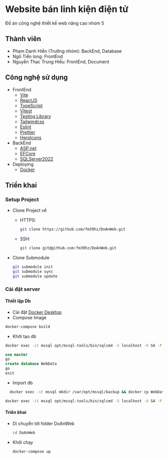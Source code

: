 # Website bán linh kiện điện tử

Đồ án công nghệ thiết kế web nâng cao nhóm 5

## Thành viên

- Phạm Danh Hiển (Trưởng nhóm): BackEnd, Database
- Ngô Tiến long: FrontEnd
- Nguyễn Thạc Trung Hiếu: FrontEnd, Document

## Công nghệ sử dụng

- FrontEnd
  - [Vite](https://vitejs.dev)
  - [ReactJS](https://reactjs.org)
  - [TypeScript](https://www.typescriptlang.org)
  - [Vitest](https://vitest.dev)
  - [Testing Library](https://testing-library.com)
  - [Tailwindcss](https://tailwindcss.com)
  - [Eslint](https://eslint.org)
  - [Prettier](https://prettier.io)
  - [HeroIcons](https://heroicons.com/)
- BackEnd
  - [ASP.net](https://asp.net)
  - [EFCore](https://github.com/dotnet/efcore)
  - [SQLServer2022](https://www.microsoft.com/en-us/sql-server/)
- Deploying
  - [Docker](https://docker.com)

## Triển khai

### Setup Project

- Clone Project về

  - HTTPS:

    ```bash
    git clone https://github.com/fm39hz/DoAnWeb.git
    ```

  - SSH:

    ```bash
    git clone git@github.com:fm39hz/DoAnWeb.git
    ```

- Clone Submodule

  ```bash
  git submodule init
  git submodule sync
  git submodule update
  ```

### Cài đặt server

#### Thiết lập Db

- Cài đặt [Docker Desktop](https://docker.com)
- Compose Image

```bash
docker-compose build
```

- Khởi tạo db

```bash
docker exec -it mssql opt/mssql-tools/bin/sqlcmd -S localhost -U SA -P '@VeryComplexPassword1thTime'
```

```sql
use master
go
create database WebData
go
exit
```

- Import db

```bash
  docker exec -it mssql mkdir /var/opt/mssql/backup && docker cp WebData/WebData.sql mssql:/var/opt/mssql/backup/WebData.sql
```

```bash
docker exec -it mssql opt/mssql-tools/bin/sqlcmd -S localhost -U SA -P '@VeryComplexPassword1thTime' -i '/var/opt/mssql/backup/WebData.sql'
```

#### Triển khai

- Di chuyển tới folder DoAnWeb
  ```bash
  cd DoAnWeb
  ```
- Khởi chạy
  ```bash
  docker-compose up
  ```
